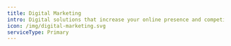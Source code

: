 ```yaml
---
title: Digital Marketing
intro: Digital solutions that increase your online presence and competitive edge
icon: /img/digital-marketing.svg
serviceType: Primary
---
```

